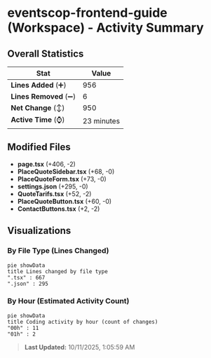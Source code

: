 # eventscop-frontend-guide (Workspace) - Activity Summary 

## Overall Statistics

| Stat                   | Value                                                             |
| ---------------------- | ----------------------------------------------------------------- |
| **Lines Added** (➕)   | 956                                          |
| **Lines Removed** (➖) | 6                                        |
| **Net Change** (↕)    | 950                |
| **Active Time** (⌚)   | 23 minutes |


## Modified Files
- **page.tsx** (+406, -2)
- **PlaceQuoteSidebar.tsx** (+68, -0)
- **PlaceQuoteForm.tsx** (+73, -0)
- **settings.json** (+295, -0)
- **QuoteTarifs.tsx** (+52, -2)
- **PlaceQuoteButton.tsx** (+60, -0)
- **ContactButtons.tsx** (+2, -2)

## Visualizations

### By File Type (Lines Changed)

```mermaid
pie showData
title Lines changed by file type
".tsx" : 667
".json" : 295
```

### By Hour (Estimated Activity Count)

```mermaid
pie showData
title Coding activity by hour (count of changes)
"00h" : 11
"01h" : 2
```


> **Last Updated:** 10/11/2025, 1:05:59 AM